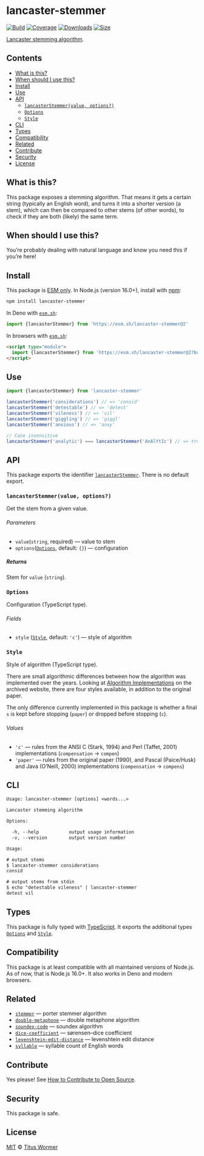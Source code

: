 # lancaster-stemmer

[![Build][build-badge]][build]
[![Coverage][coverage-badge]][coverage]
[![Downloads][downloads-badge]][downloads]
[![Size][size-badge]][size]

[Lancaster stemming algorithm][source].

## Contents

*   [What is this?](#what-is-this)
*   [When should I use this?](#when-should-i-use-this)
*   [Install](#install)
*   [Use](#use)
*   [API](#api)
    *   [`lancasterStemmer(value, options?)`](#lancasterstemmervalue-options)
    *   [`Options`](#options)
    *   [`Style`](#style)
*   [CLI](#cli)
*   [Types](#types)
*   [Compatibility](#compatibility)
*   [Related](#related)
*   [Contribute](#contribute)
*   [Security](#security)
*   [License](#license)

## What is this?

This package exposes a stemming algorithm.
That means it gets a certain string (typically an English word), and turns it
into a shorter version (a stem), which can then be compared to other stems
(of other words), to check if they are both (likely) the same term.

## When should I use this?

You’re probably dealing with natural language and know you need this if
you’re here!

## Install

This package is [ESM only][esm].
In Node.js (version 16.0+), install with [npm][]:

```sh
npm install lancaster-stemmer
```

In Deno with [`esm.sh`][esmsh]:

```js
import {lancasterStemmer} from 'https://esm.sh/lancaster-stemmer@2'
```

In browsers with [`esm.sh`][esmsh]:

```html
<script type="module">
  import {lancasterStemmer} from 'https://esm.sh/lancaster-stemmer@2?bundle'
</script>
```

## Use

```js
import {lancasterStemmer} from 'lancaster-stemmer'

lancasterStemmer('considerations') // => 'consid'
lancasterStemmer('detestable') // => 'detest'
lancasterStemmer('vileness') // => 'vil'
lancasterStemmer('giggling') // => 'giggl'
lancasterStemmer('anxious') // => 'anxy'

// Case insensitive
lancasterStemmer('analytic') === lancasterStemmer('AnAlYtIc') // => true
```

## API

This package exports the identifier [`lancasterStemmer`][api-lancasterstemmer].
There is no default export.

### `lancasterStemmer(value, options?)`

Get the stem from a given value.

###### Parameters

*   `value`(`string`, required)
    — value to stem
*   `options`([`Options`][api-options], default: `{}`)
    — configuration

##### Returns

Stem for `value` (`string`).

### `Options`

Configuration (TypeScript type).

###### Fields

*   `style` ([`Style`][api-style], default: `'c'`)
    — style of algorithm

### `Style`

Style of algorithm (TypeScript type).

There are small algorithmic differences between how the algorithm was
implemented over the years.
Looking at [Algorithm Implementations][algos] on the archived website,
there are four styles available, in addition to the original paper.

The only difference currently implemented in this package is whether a final
`s` is kept before stopping (`paper`) or dropped before stopping (`c`).

###### Values

*   `'c'`
    — rules from the ANSI C (Stark, 1994) and Perl (Taffet, 2001)
    implementations (`compensation` -> `compen`)
*   `'paper'`
    — rules from the original paper (1990), and Pascal (Paice/Husk) and
    Java (O’Neill, 2000) implementations (`compensation` -> `compens`)

## CLI

```txt
Usage: lancaster-stemmer [options] <words...>

Lancaster stemming algorithm

Options:

  -h, --help           output usage information
  -v, --version        output version number

Usage:

# output stems
$ lancaster-stemmer considerations
consid

# output stems from stdin
$ echo "detestable vileness" | lancaster-stemmer
detest vil
```

## Types

This package is fully typed with [TypeScript][].
It exports the additional types [`Options`][api-options] and
[`Style`][api-style].

## Compatibility

This package is at least compatible with all maintained versions of Node.js.
As of now, that is Node.js 16.0+.
It also works in Deno and modern browsers.

## Related

*   [`stemmer`](https://github.com/words/stemmer)
    — porter stemmer algorithm
*   [`double-metaphone`](https://github.com/words/double-metaphone)
    — double metaphone algorithm
*   [`soundex-code`](https://github.com/words/soundex-code)
    — soundex algorithm
*   [`dice-coefficient`](https://github.com/words/dice-coefficient)
    — sørensen–dice coefficient
*   [`levenshtein-edit-distance`](https://github.com/words/levenshtein-edit-distance)
    — levenshtein edit distance
*   [`syllable`](https://github.com/words/syllable)
    — syllable count of English words

## Contribute

Yes please!
See [How to Contribute to Open Source][contribute].

## Security

This package is safe.

## License

[MIT][license] © [Titus Wormer][author]

<!-- Definitions -->

[build-badge]: https://github.com/words/lancaster-stemmer/workflows/main/badge.svg

[build]: https://github.com/words/lancaster-stemmer/actions

[coverage-badge]: https://img.shields.io/codecov/c/github/words/lancaster-stemmer.svg

[coverage]: https://codecov.io/github/words/lancaster-stemmer

[downloads-badge]: https://img.shields.io/npm/dm/lancaster-stemmer.svg

[downloads]: https://www.npmjs.com/package/lancaster-stemmer

[size-badge]: https://img.shields.io/bundlephobia/minzip/lancaster-stemmer.svg

[size]: https://bundlephobia.com/result?p=lancaster-stemmer

[esm]: https://gist.github.com/sindresorhus/a39789f98801d908bbc7ff3ecc99d99c

[esmsh]: https://esm.sh

[typescript]: https://www.typescriptlang.org

[contribute]: https://opensource.guide/how-to-contribute/

[npm]: https://www.npmjs.com

[license]: license

[author]: https://wooorm.com

[source]: https://web.archive.org/web/20150215002618/http://www.comp.lancs.ac.uk/computing/research/stemming/index.htm

[algos]: https://web.archive.org/web/20060819173645/http://www.comp.lancs.ac.uk/computing/research/stemming/Links/implementations.htm

[api-lancasterstemmer]: #lancasterstemmervalue-options

[api-options]: #options

[api-style]: #style
